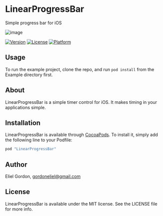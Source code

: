 # LinearProgressBar
Simple progress bar for iOS

![image](https://github.com/gordoneliel/LinearProgressBar/blob/master/Promotional_images/Hero3.png)
<!--[![CI Status](http://img.shields.io/travis/gordoneliel/LinearProgressBar.svg?style=flat)](https://travis-ci.org/gordoneliel/LinearProgressBar)-->
[![Version](https://img.shields.io/cocoapods/v/LinearProgressBar.svg?style=flat)](http://cocoapods.org/pods/LinearProgressBar)
[![License](https://img.shields.io/cocoapods/l/LinearProgressBar.svg?style=flat)](http://cocoapods.org/pods/LinearProgressBar)
[![Platform](https://img.shields.io/cocoapods/p/LinearProgressBar.svg?style=flat)](http://cocoapods.org/pods/LinearProgressBar)

## Usage

To run the example project, clone the repo, and run `pod install` from the Example directory first.

## About

LinearProgressBar is a simple timer control for iOS. It makes timing in your applications simple.

## Installation

LinearProgressBar is available through [CocoaPods](http://cocoapods.org). To install
it, simply add the following line to your Podfile:

```ruby
pod "LinearProgressBar"
```

## Author

Eliel Gordon, gordoneliel@gmail.com

## License

LinearProgressBar is available under the MIT license. See the LICENSE file for more info.
